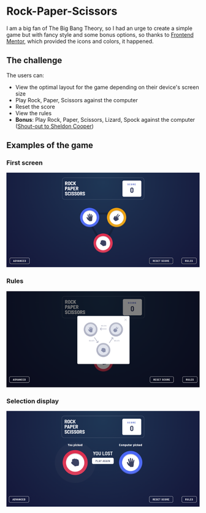 # Rock-Paper-Scissors

I am a big fan of The Big Bang Theory, so I had an urge to create a simple game but with fancy style and some bonus options, so thanks to [Frontend Mentor](https://www.frontendmentor.io/challenges/rock-paper-scissors-game-pTgwgvgH), which provided the icons and colors, it happened.

## The challenge

The users can:
- View the optimal layout for the game depending on their device's screen size
- Play Rock, Paper, Scissors against the computer
- Reset the score
- View the rules
- **Bonus**: Play Rock, Paper, Scissors, Lizard, Spock against the computer  ([Shout-out to Sheldon Cooper](https://www.youtube.com/watch?v=Mk03NsUZfw0))

## Examples of the game

### First screen
![pgp](./images/Main_screen.png)

### Rules
![phot](./images/Rules1.png)

### Selection display
![f](./images/Select.png)
